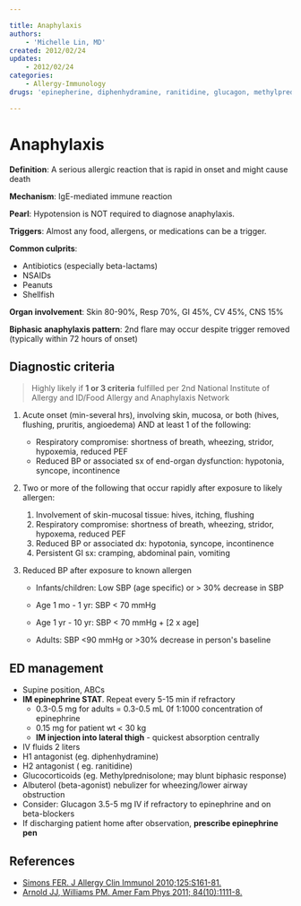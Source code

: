 ```yaml
---

title: Anaphylaxis
authors:
    - 'Michelle Lin, MD'
created: 2012/02/24
updates:
    - 2012/02/24
categories:
    - Allergy-Immunology
drugs: 'epinepherine, diphenhydramine, ranitidine, glucagon, methylprednisolone'

---
```



# Anaphylaxis

**Definition**: A serious allergic reaction that is rapid in onset and might cause death

**Mechanism**: IgE-mediated immune reaction

**Pearl**: Hypotension is NOT required to diagnose anaphylaxis.

**Triggers**: Almost any food, allergens, or medications can be a trigger.

**Common culprits**:

-   Antibiotics (especially beta-lactams)
-   NSAIDs
-   Peanuts
-   Shellfish

**Organ involvement**: Skin 80-90%, Resp 70%, GI 45%, CV 45%, CNS 15%

**Biphasic anaphylaxis pattern**: 2nd flare may occur despite trigger removed (typically within 72 hours of onset)

## Diagnostic criteria


> Highly likely if **1 or 3 criteria** fulfilled per 2nd National Institute of Allergy and ID/Food Allergy and Anaphylaxis Network

1.  Acute onset (min-several hrs), involving skin, mucosa, or both (hives, flushing, pruritis, angioedema) AND at least 1 of the following:
    -   Respiratory compromise: shortness of breath, wheezing, stridor, hypoxemia, reduced PEF
    -   Reduced BP or associated sx of end-organ dysfunction: hypotonia, syncope, incontinence

2.  Two or more of the following that occur rapidly after exposure to likely allergen:
    1.  Involvement of skin-mucosal tissue: hives, itching, flushing
    2.  Respiratory compromise: shortness of breath, wheezing, stridor, hypoxema, reduced PEF
    3.  Reduced BP or associated dx: hypotonia, syncope, incontinence
    4.  Persistent GI sx: cramping, abdominal pain, vomiting

3.  Reduced BP after exposure to known allergen
    -   Infants/children: Low SBP (age specific) or &gt; 30% decrease in SBP

      - Age 1 mo - 1 yr: SBP &lt; 70 mmHg
      - Age 1 yr - 10 yr: SBP &lt; 70 mmHg + [2 x age]

    -   Adults: SBP &lt;90 mmHg or &gt;30% decrease in person's baseline

## ED management

-   Supine position, ABCs
-   **IM <span class="drug">epinephrine</span> STAT**. Repeat every 5-15 min if refractory
    -   0.3-0.5 mg for adults = 0.3-0.5 mL 0f 1:1000 concentration of epinephrine
    -   0.15 mg for patient wt &lt; 30 kg
    -   **IM injection into lateral thigh** - quickest absorption centrally
-   IV fluids 2 liters
-   H1 antagonist (eg. <span class="drug">diphenhydramine</span>)
-   H2 antagonist ( eg. <span class="drug">ranitidine</span>)
-   Glucocorticoids (eg. <span class="drug">Methylprednisolone</span>; may blunt biphasic response)
-   <span class="drug">Albuterol</span> (beta-agonist) nebulizer for wheezing/lower airway obstruction
-   Consider: <span class="drug">Glucagon</span> 3.5-5 mg IV if refractory to epinephrine and on beta-blockers
-   If discharging patient home after observation, **prescribe <span class="drug">epinephrine pen</span>**

## References

-   [Simons FER. J Allergy Clin Immunol 2010;125:S161-81.](http://www.ncbi.nlm.nih.gov/pubmed/20176258)
-   [Arnold JJ, Williams PM. Amer Fam Phys 2011; 84(10):1111-8.](http://www.ncbi.nlm.nih.gov/pubmed/22085665)
